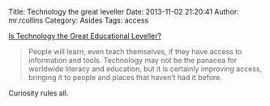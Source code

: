 Title: Technology the great leveller
Date: 2013-11-02 21:20:41
Author: mr.rcollins
Category: Asides
Tags: access

[Is Technology the Great Educational Leveller?](http://www.zdnet.com/uk/is-technology-the-great-educational-leveller-7000022554/)

>People will learn, even teach themselves, if they have access to information and tools. Technology may not be the panacea for worldwide literacy and education, but it is certainly improving access, bringing it to people and places that haven’t had it before.

Curiosity rules all. 